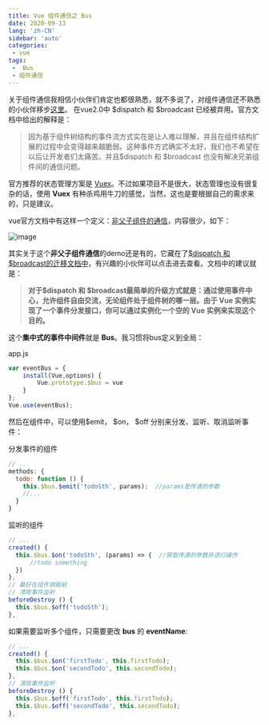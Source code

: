 ```yaml
---
title: Vue 组件通信之 Bus
date: 2020-09-13
lang: 'zh-CN'
sidebar: 'auto'
categories:
 - vue
tags:
 -  Bus
 - 组件通信
---
```



关于组件通信我相信小伙伴们肯定也都很熟悉，就不多说了，对组件通信还不熟悉的小伙伴移步[这里](https://cn.vuejs.org/v2/guide/components.html)。
 在vue2.0中 $dispatch 和 $broadcast 已经被弃用。官方文档中给出的解释是：

> 因为基于组件树结构的事件流方式实在是让人难以理解，并且在组件结构扩展的过程中会变得越来越脆弱。这种事件方式确实不太好，我们也不希望在以后让开发者们太痛苦。并且$dispatch 和 $broadcast 也没有解决兄弟组件间的通信问题。

官方推荐的状态管理方案是 [Vuex](https://github.com/vuejs/vuex)。不过如果项目不是很大，状态管理也没有很复杂的话，使用 **Vuex** 有种杀鸡用牛刀的感觉，当然，这也是要根据自己的需求来的，只是建议。

vue官方文档中有这样一个定义：[非父子组件的通信](https://cn.vuejs.org/v2/guide/components.html#非父子组件的通信)，内容很少，如下：
 

![image](https://user-gold-cdn.xitu.io/2017/12/27/16096fe025e1371b?imageView2/0/w/1280/h/960/format/webp/ignore-error/1)



其实关于这个**非父子组件通信**的demo还是有的，它藏在了[$dispatch 和 $broadcast的迁移文档中](https://cn.vuejs.org/v2/guide/migration.html#dispatch-和-broadcast-替换)，有兴趣的小伙伴可以点击进去查看。文档中的建议就是：

> **对于$dispatch 和 $broadcast最简单的升级方式就是：通过使用事件中心，允许组件自由交流，无论组件处于组件树的哪一层。由于 Vue 实例实现了一个事件分发接口，你可以通过实例化一个空的 Vue 实例来实现这个目的。**

这个**集中式的事件中间件**就是 **Bus**。我习惯将bus定义到全局：

app.js

```js
var eventBus = {
    install(Vue,options) {
        Vue.prototype.$bus = vue
    }
};
Vue.use(eventBus);
```

然后在组件中，可以使用$emit， $on， $off 分别来分发、监听、取消监听事件：

分发事件的组件

```js
// ...
methods: {
  todo: function () {
    this.$bus.$emit('todoSth', params);  //params是传递的参数
    //...
  }
}
```

监听的组件

```js
// ...
created() {
  this.$bus.$on('todoSth', (params) => {  //获取传递的参数并进行操作
      //todo something
  })
},
// 最好在组件销毁前
// 清除事件监听
beforeDestroy () {
  this.$bus.$off('todoSth');
},
```

如果需要监听多个组件，只需要更改 **bus** 的 **eventName**:

```js
// ...
created() {
  this.$bus.$on('firstTodo', this.firstTodo);
  this.$bus.$on('secondTodo', this.secondTodo);
},
// 清除事件监听
beforeDestroy () {
  this.$bus.$off('firstTodo', this.firstTodo);
  this.$bus.$off('secondTodo', this.secondTodo);
},
```

